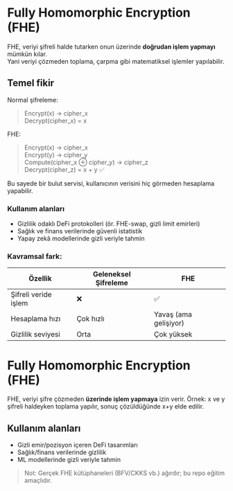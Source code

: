 # Fully Homomorphic Encryption (FHE)

FHE, veriyi şifreli halde tutarken onun üzerinde **doğrudan işlem yapmayı** mümkün kılar.  
Yani veriyi çözmeden toplama, çarpma gibi matematiksel işlemler yapılabilir.

## Temel fikir
Normal şifreleme:  
> Encrypt(x) → cipher_x  
> Decrypt(cipher_x) = x  

FHE:  
> Encrypt(x) → cipher_x  
> Encrypt(y) → cipher_y  
> Compute(cipher_x ⊕ cipher_y) → cipher_z  
> Decrypt(cipher_z) = x + y  ✅  

Bu sayede bir bulut servisi, kullanıcının verisini hiç görmeden hesaplama yapabilir.

### Kullanım alanları
- Gizlilik odaklı DeFi protokolleri (ör. FHE-swap, gizli limit emirleri)  
- Sağlık ve finans verilerinde güvenli istatistik  
- Yapay zekâ modellerinde gizli veriyle tahmin

### Kavramsal fark:
| Özellik | Geleneksel Şifreleme | FHE |
|----------|----------------------|-----|
| Şifreli veride işlem | ❌ | ✅ |
| Hesaplama hızı | Çok hızlı | Yavaş (ama gelişiyor) |
| Gizlilik seviyesi | Orta | Çok yüksek |

# Fully Homomorphic Encryption (FHE)

FHE, veriyi şifre çözmeden **üzerinde işlem yapmaya** izin verir.
Örnek: x ve y şifreli haldeyken toplama yapılır, sonuç çözüldüğünde x+y elde edilir.

## Kullanım alanları
- Gizli emir/pozisyon içeren DeFi tasarımları
- Sağlık/finans verilerinde gizlilik
- ML modellerinde gizli veriyle tahmin

> Not: Gerçek FHE kütüphaneleri (BFV/CKKS vb.) ağırdır; bu repo eğitim amaçlıdır.
